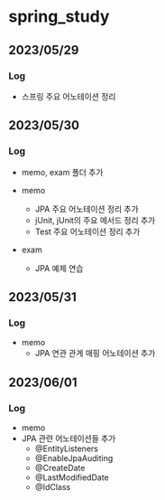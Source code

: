 # spring_study
## 2023/05/29
### Log
- 스프링 주요 어노테이션 정리


## 2023/05/30
### Log

- memo, exam 폴더 추가

- memo
  - JPA 주요 어노테이션 정리 추가
  - jUnit, jUnit의 주요 메서드 정리 추가
  - Test 주요 어노테이션 정리 추가

- exam
  - JPA 예제 연습

## 2023/05/31
### Log

- memo
  - JPA 연관 관계 매핑 어노테이션 추가

## 2023/06/01
### Log

- memo
- JPA 관련 어노테이션들 추가
  - @EntityListeners
  - @EnableJpaAuditing 
  - @CreateDate
  - @LastModifiedDate
  - @IdClass


